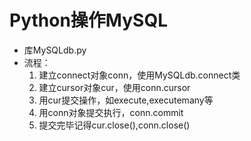Python操作MySQL
==============
* 库MySQLdb.py
* 流程：
    1. 建立connect对象conn，使用MySQLdb.connect类
    2. 建立cursor对象cur，使用conn.cursor
    3. 用cur提交操作，如execute,executemany等
    4. 用conn对象提交执行，conn.commit
    5. 提交完毕记得cur.close(),conn.close()